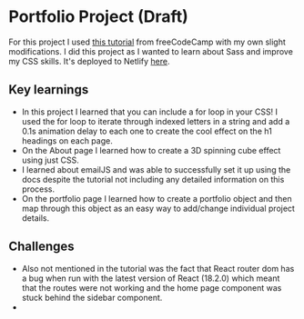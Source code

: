 # Portfolio Project (Draft)

For this project I used [this tutorial](http://www.youtube.com) from freeCodeCamp with my own slight modifications.
I did this project as I wanted to learn about Sass and improve my CSS skills. It's deployed to Netlify [here](https://glittering-kataifi-784b3f.netlify.app/).

## Key learnings

- In this project I learned that you can include a for loop in your CSS! I used the for loop to iterate through indexed letters in a string and add a 0.1s animation delay to each one to create the cool effect on the h1 headings on each page.
- On the About page I learned how to create a 3D spinning cube effect using just CSS.
- I learned about emailJS and was able to successfully set it up using the docs despite the tutorial not including any detailed information on this process.
- On the portfolio page I learned how to create a portfolio object and then map through this object as an easy way to add/change individual project details.

## Challenges

- Also not mentioned in the tutorial was the fact that React router dom has a bug when run with the latest version of React (18.2.0) which meant that the routes were not working and the home page component was stuck behind the sidebar component.
- 
